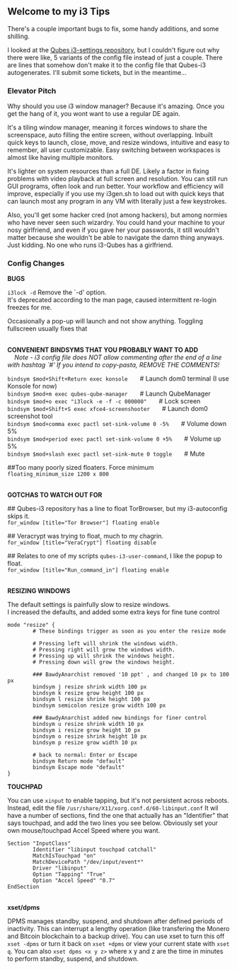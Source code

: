## Welcome to my i3 Tips    

There's a couple important bugs to fix, some handy additions, and some shilling.

I looked at the [Qubes i3-settings repository](https://github.com/QubesOS/qubes-desktop-linux-i3-settings-qubes), but I couldn't figure out why there were like, 5 variants of the config file instead of just a couple.  There are lines that somehow don't make it to the config file that Qubes-i3 autogenerates.  I'll submit some tickets, but in the meantime...

### Elevator Pitch

Why should you use i3 window manager?  Because it's amazing.  Once you get the hang of it, you wont want to use a regular DE again.  

It's a tiling window manager, meaning it forces windows to share the screenspace, auto filling the entire screen, without overlapping.  Inbuilt quick keys to launch, close, move, and resize windows, intuitive and easy to remember, all user customizable.   Easy switching between workspaces is almost like having multiple monitors.  

It's lighter on system resources than a full DE.  Likely a factor in fixing problems with video playback at full screen and resolution.  You can still run GUI programs, often look and run better.  Your workflow and efficiency will improve, especially if you use my i3gen.sh to load out with quick keys that can launch most any program in any VM with literally just a few keystrokes.

Also, you'll get some hacker cred (not among hackers), but among normies who have never seen such wizardry.  You could hand your machine to your nosy girlfriend, and even if you gave her your passwords, it still wouldn't matter because she wouldn't be able to navigate the damn thing anyways.  Just kidding.  No one who runs i3-Qubes has a girlfriend. 

### Config Changes

**BUGS** 

`i3lock -d` Remove the \`-d' option.  
It's deprecated according to the man page, caused intermittent re-login freezes for me.

Occasionally a pop-up will launch and not show anything.  Toggling fullscreen usually fixes that

&nbsp;   
**CONVENIENT BINDSYMS THAT YOU PROBABLY WANT TO ADD**  
&nbsp;&nbsp;&nbsp; *Note - i3 config file does NOT allow commenting after the end of a line with hashtag \`#'  If you intend to copy-pasta, REMOVE THE COMMENTS!*  

`bindsym $mod+Shift+Return exec konsole` &nbsp;&nbsp;&nbsp;&nbsp;&nbsp;	# Launch dom0 terminal (I use Konsole for now)  
`bindsym $mod+m exec qubes-qube-manager`  &nbsp;&nbsp;&nbsp;&nbsp;&nbsp;      # Launch QubeManager     
`bindsym $mod+o exec "i3lock -e -f -c 000000"`  &nbsp;&nbsp;&nbsp;&nbsp;&nbsp;  # Lock screen  
`bindsym $mod+Shift+S exec xfce4-screenshooter`  &nbsp;&nbsp;&nbsp;&nbsp;&nbsp; # Launch dom0 screenshot tool  
`bindsym $mod+comma exec pactl set-sink-volume 0 -5%`  &nbsp;&nbsp;&nbsp;&nbsp;&nbsp; 	# Volume down 5%   
`bindsym $mod+period exec pactl set-sink-volume 0 +5%`  &nbsp;&nbsp;&nbsp;&nbsp;&nbsp;	# Volume up 5%   
`bindsym $mod+slash exec pactl set-sink-mute 0 toggle`	&nbsp;&nbsp;&nbsp;&nbsp;&nbsp;	# Mute   

\#\#Too many poorly sized floaters. Force minimum    
`floating_minimum_size 1200 x 800`  

&nbsp;   
**GOTCHAS TO WATCH OUT FOR**

\#\# Qubes-i3 repository has a line to float TorBrowser, but my i3-autoconfig skips it.  
`for_window [title="Tor Browser"] floating enable`  

\#\# Veracrypt was trying to float, much to my chagrin.  
`for_window [title="VeraCrypt"] floating disable`  

\#\# Relates to one of my scripts `qubes-i3-user-command`, I like the popup to float.  
`for_window [title="Run_command_in"] floating enable`

&nbsp;  
**RESIZING WINDOWS**

The default settings is painfully slow to resize windows.  
I increased the defaults, and added some extra keys for fine tune control

```
mode "resize" {   
        # These bindings trigger as soon as you enter the resize mode

        # Pressing left will shrink the windows width.  
        # Pressing right will grow the windows width.  
        # Pressing up will shrink the windows height.  
        # Pressing down will grow the windows height.  

        ### BawdyAnarchist removed '10 ppt' , and changed 10 px to 100 px  
        bindsym j resize shrink width 100 px  
        bindsym k resize grow height 100 px
        bindsym l resize shrink height 100 px
        bindsym semicolon resize grow width 100 px

        ### BawdyAnarchist added new bindings for finer control
        bindsym u resize shrink width 10 px
        bindsym i resize grow height 10 px
        bindsym o resize shrink height 10 px
        bindsym p resize grow width 10 px

        # back to normal: Enter or Escape
        bindsym Return mode "default"
        bindsym Escape mode "default"
}
```


**TOUCHPAD**

You can use `xinput` to enable tapping, but it's not persistent across reboots.  Instead, edit the file `/usr/share/X11/xorg.conf.d/60-libinput.conf`  It wil have a number of sections, find the one that actually has an "Identifier" that says touchpad, and add the two lines you see below.  Obviously set your own mouse/touchpad Accel Speed where you want.

```
Section "InputClass"  
        Identifier "libinput touchpad catchall"  
        MatchIsTouchpad "on"  
        MatchDevicePath "/dev/input/event*"  
        Driver "libinput"  
        Option "Tapping" "True"  
        Option "Accel Speed" "0.7"  
EndSection  
```

&nbsp;  
**xset/dpms**

DPMS manages standby, suspend, and shutdown after defined periods of inactivity.  This can interrupt a lengthy operation (like transfering the Monero and Bitcoin blockchain to a backup drive).  You can use xset to turn this off `xset -dpms` or turn it back on `xset +dpms` or view your current state with `xset q`.  You can also `xset dpms <x y z>` where x y and z are the time in minutes to perform standby, suspend, and shutdown. 

